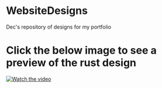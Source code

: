 # WebsiteDesigns
 Dec's repository of designs for my portfolio

# Click the below image to see a preview of the rust design
[![Watch the video](https://media.discordapp.net/attachments/1350948087027335262/1350948326417109073/BannerCR.png?ex=67ddde2c&is=67dc8cac&hm=8afd9f2ca0fd2625ea73a4809c8be6b8be44a1b0f43e61fd3033d58c53306ddd&=&format=webp&quality=lossless)](https://pouch.jumpshare.com/preview/bVPLenbegKuX8xaee7IX1u4_GljqQ1likDs9zVaLAgP5uiFqqKjTtAVyTzX-ZSWrqVD5EdpwnnTXQMbfsunoXW2zgr9sSoLYnadZppWaxB6X2CrQh4u5IBWssEShpbg8GriA_QCmfseDF-jslf4UcW6yjbN-I2pg_cnoHs_AmgI.mp4)
